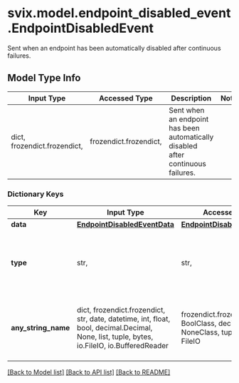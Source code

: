 # svix.model.endpoint_disabled_event.EndpointDisabledEvent

Sent when an endpoint has been automatically disabled after continuous failures.

## Model Type Info
Input Type | Accessed Type | Description | Notes
------------ | ------------- | ------------- | -------------
dict, frozendict.frozendict,  | frozendict.frozendict,  | Sent when an endpoint has been automatically disabled after continuous failures. | 

### Dictionary Keys
Key | Input Type | Accessed Type | Description | Notes
------------ | ------------- | ------------- | ------------- | -------------
**data** | [**EndpointDisabledEventData**](EndpointDisabledEventData.md) | [**EndpointDisabledEventData**](EndpointDisabledEventData.md) |  | 
**type** | str,  | str,  |  | [optional] must be one of ["endpoint.disabled", ] if omitted the server will use the default value of "endpoint.disabled"
**any_string_name** | dict, frozendict.frozendict, str, date, datetime, int, float, bool, decimal.Decimal, None, list, tuple, bytes, io.FileIO, io.BufferedReader | frozendict.frozendict, str, BoolClass, decimal.Decimal, NoneClass, tuple, bytes, FileIO | any string name can be used but the value must be the correct type | [optional]

[[Back to Model list]](../../README.md#documentation-for-models) [[Back to API list]](../../README.md#documentation-for-api-endpoints) [[Back to README]](../../README.md)

